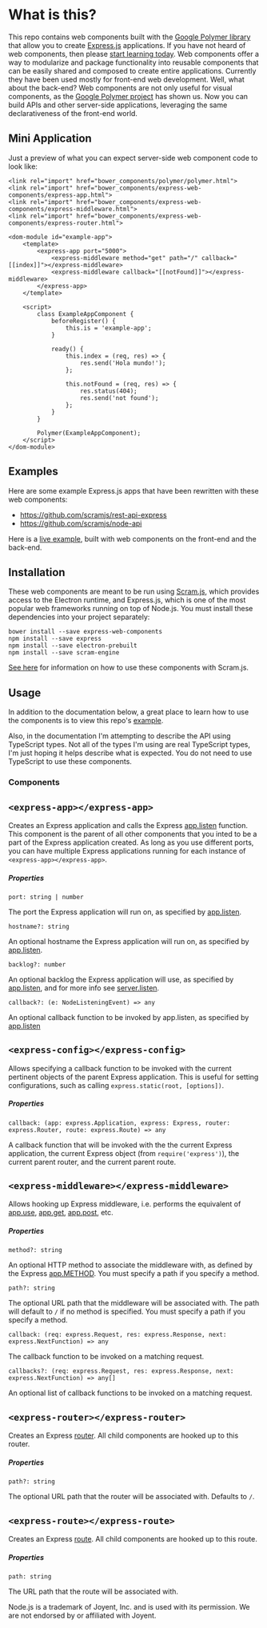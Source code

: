# What is this?
This repo contains web components built with the [Google Polymer library](https://www.polymer-project.org/1.0/) that allow you to create [Express.js](https://github.com/expressjs/express) applications. If you have not heard of web components, then please [start learning today](http://webcomponents.org/). Web components offer a way to modularize and package functionality into reusable components that can be easily shared and composed to create entire applications. Currently they have been used mostly for front-end web development. Well, what about the back-end? Web components are not only useful for visual components, as the [Google Polymer project](https://www.polymer-project.org/1.0/) has shown us. Now you can build APIs and other server-side applications, leveraging the same declarativeness of the front-end world.

## Mini Application
Just a preview of what you can expect server-side web component code to look like:

```
<link rel="import" href="bower_components/polymer/polymer.html">
<link rel="import" href="bower_components/express-web-components/express-app.html">
<link rel="import" href="bower_components/express-web-components/express-middleware.html">
<link rel="import" href="bower_components/express-web-components/express-router.html">

<dom-module id="example-app">
    <template>
        <express-app port="5000">
            <express-middleware method="get" path="/" callback="[[index]]"></express-middleware>
            <express-middleware callback="[[notFound]]"></express-middleware>
        </express-app>
    </template>

    <script>
        class ExampleAppComponent {
            beforeRegister() {
                this.is = 'example-app';
            }

            ready() {
                this.index = (req, res) => {
                    res.send('Hola mundo!');
                };

                this.notFound = (req, res) => {
                    res.status(404);
                    res.send('not found');
                };
            }
        }

        Polymer(ExampleAppComponent);
    </script>
</dom-module>
```

## Examples
Here are some example Express.js apps that have been rewritten with these web components:
* https://github.com/scramjs/rest-api-express
* https://github.com/scramjs/node-api

Here is a [live example](http://scramjs.org/), built with web components on the front-end and the back-end.

## Installation
These web components are meant to be run using [Scram.js](https://github.com/scramjs/scram-engine), which provides access to the Electron runtime, and Express.js, which is one of the most popular web frameworks running on top of Node.js. You must install these dependencies into your project separately:

```
bower install --save express-web-components
npm install --save express
npm install --save electron-prebuilt
npm install --save scram-engine
```

[See here](https://github.com/scramjs/scram-engine) for information on how to use these components with Scram.js.

## Usage
In addition to the documentation below, a great place to learn how to use the components is to view this repo's [example](https://github.com/scramjs/express-web-components/tree/master/example/app/server).

Also, in the documentation I'm attempting to describe the API using TypeScript types. Not all of the types I'm using are real TypeScript types, I'm just hoping it helps describe what is expected. You do not need to use TypeScript to use these components.

### Components

## `<express-app></express-app>`

Creates an Express application and calls the Express [app.listen](http://expressjs.com/en/4x/api.html#app.listen) function.
This component is the parent of all other components that you inted 
to be a part of the Express application created. As long as you use different ports,
you can have multiple Express applications running for each instance of `<express-app></express-app>`.

##### Properties

`port: string | number`

The port the Express application will run on, as specified by [app.listen](http://expressjs.com/en/4x/api.html#app.listen).

`hostname?: string`

An optional hostname the Express application will run on, as specified by [app.listen](http://expressjs.com/en/4x/api.html#app.listen).


`backlog?: number`

An optional backlog the Express application will use, as specified by [app.listen](http://expressjs.com/en/4x/api.html#app.listen), and for more info see [server.listen](https://nodejs.org/api/http.html#http_server_listen_port_hostname_backlog_callback).

`callback?: (e: NodeListeningEvent) => any`

An optional callback function to be invoked by app.listen, as specified by [app.listen](http://expressjs.com/en/4x/api.html#app.listen)

## `<express-config></express-config>`

Allows specifying a callback function to be invoked with the current pertinent objects of the parent Express application. This is useful for setting configurations, such as calling `express.static(root, [options])`.

##### Properties

`callback: (app: express.Application, express: Express, router: express.Router, route: express.Route) => any`

A callback function that will be invoked with the the current Express application, the current Express object (from `require('express')`), the current parent router, and the current parent route.

## `<express-middleware></express-middleware>`

Allows hooking up Express middleware, i.e. performs the equivalent of [app.use](http://expressjs.com/en/4x/api.html#app.use), [app.get](http://expressjs.com/en/4x/api.html#app.get.method), [app.post](http://expressjs.com/en/4x/api.html#app.post.method), etc.

##### Properties

`method?: string`

An optional HTTP method to associate the middleware with, as defined by the Express [app.METHOD](http://expressjs.com/en/4x/api.html#app.METHOD). You must specify a path if you specify a method.

`path?: string`

The optional URL path that the middleware will be associated with. The path will default to `/` if no method is specified. You must specify a path if you specify a method.

`callback: (req: express.Request, res: express.Response, next: express.NextFunction) => any`

The callback function to be invoked on a matching request.

`callbacks?: (req: express.Request, res: express.Response, next: express.NextFunction) => any[]`

An optional list of callback functions to be invoked on a matching request.

## `<express-router></express-router>`

Creates an Express [router](http://expressjs.com/en/4x/api.html#router). All child components are hooked up to this router.

##### Properties

`path?: string`

The optional URL path that the router will be associated with. Defaults to `/`.

## `<express-route></express-route>`

Creates an Express [route](http://expressjs.com/en/4x/api.html#router.route). All child components are hooked up to this route.

##### Properties

`path: string`

The URL path that the route will be associated with.

Node.js is a trademark of Joyent, Inc. and is used with its permission. We are not endorsed by or affiliated with Joyent.
